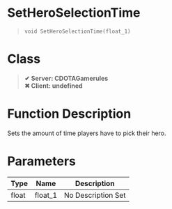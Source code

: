 # SetHeroSelectionTime
> `void SetHeroSelectionTime(float_1)`
# Class
> __✔ Server: CDOTAGamerules__  
> __✖ Client: undefined__  
# Function Description
Sets the amount of time players have to pick their hero.
# Parameters
Type|Name|Description
--|--|--
float|float_1|No Description Set
